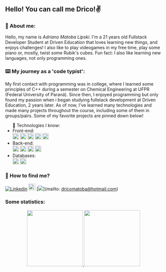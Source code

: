 ## Hello! You can call me Drico!✌️

### 🗿 About me:

Hello, my name is _Adriano Matoba Lipski_. I'm a 21 years old Fullstack Developer Student at Driven Education that loves learning new things, and enjoys challenges! I also like to play videogames in my free time, play some piano or, mostly, twist some Rubik's cubes. Fun fact: I also like learning new languages, not only programming ones.

### ⌨️ My journey as a 'code typist':

My first contact with programming was in college, where I learned some principles of C++ during a semester on Chemical Engineering at UFPR (Federal University of Paraná). Since then, I enjoyed programming but only found my passion when i began studying fullstack development at Driven Education, 2 years later. As of now, I've learned many technologies and made many projects throughout the course, including some of them in groups/pairs. Some of my favorite projects are pinned down below!

<ul>🌱 Technologies I know:
    <li> Front-end:
         <div style={display: 'flex'}>
           <img height="20" src="https://img.shields.io/badge/JavaScript-F7DF1E?style=for-the-badge&logo=javascript&logoColor=black" >
            <img height="20" src="https://img.shields.io/badge/CSS3-1572B6?style=for-the-badge&logo=css3&logoColor=white" >
            <img height="20" src="https://img.shields.io/badge/HTML5-E34F26?style=for-the-badge&logo=html5&logoColor=white" >
            <img height="20" src="https://img.shields.io/badge/React-20232A?style=for-the-badge&logo=react&logoColor=61DAFB" >
            <img height="20" src="https://img.shields.io/badge/styled--components-DB7093?style=for-the-badge&logo=styled-components&logoColor=white" >
        </div>
<li> Back-end:
        <div style={display: 'flex'}>
            <img height="20" src="https://img.shields.io/badge/TypeScript-007ACC?style=for-the-badge&logo=typescript&logoColor=white" >
            <img height="20" src="https://img.shields.io/badge/Node.js-43853D?style=for-the-badge&logo=node.js&logoColor=white">
            <img height="20" src="https://img.shields.io/badge/Express.js-404D59?style=for-the-badge" >
            <img height="20" src="https://img.shields.io/badge/json%20web%20tokens-323330?style=for-the-badge&logo=json-web-tokens&logoColor=pink" >
        </div>

<li> Databases:
        <div style={display: 'flex'}>
            <img height="20" src="https://img.shields.io/badge/PostgreSQL-316192?style=for-the-badge&logo=postgresql&logoColor=white" >
            <img height="20" src="https://img.shields.io/badge/MongoDB-4EA94B?style=for-the-badge&logo=mongodb&logoColor=white" >
        </div>
</ul>

### 🔎 How to find me?

[![Linkedin](https://img.shields.io/badge/-LinkedIn-blue?style=flat&logo=Linkedin&logoColor=white)](https://www.linkedin.com/in/amlipski/)
[<img src="https://img.shields.io/github/followers/adnanbezerra?label=follow&style=social" height="22" title="Follow me" />](https://github.com/dr1co)
[<img src="https://img.shields.io/badge/Microsoft_Outlook-0078D4?style=for-the-badge&logo=microsoft-outlook&logoColor=white" />](mailto: dricomatoba@hotmail.com)

### Some statistics:

<div align="center">
  <a href="https://github.com/dr1co">
  <img height="180em" src="https://github-readme-stats.vercel.app/api?username=dr1co&show_icons=true&theme=dark&include_all_commits=true&count_private=true"/>
  <img height="180em" src="https://github-readme-stats.vercel.app/api/top-langs/?username=dr1co&layout=compact&langs_count=7&theme=dark"/>
  </a>
</div>
